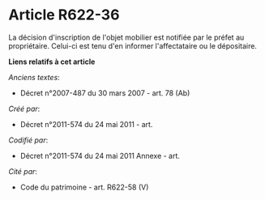# Article R622-36

La décision d'inscription de l'objet mobilier est notifiée par le préfet au propriétaire. Celui-ci est tenu d'en informer
l'affectataire ou le dépositaire.

**Liens relatifs à cet article**

_Anciens textes_:

  - Décret n°2007-487 du 30 mars 2007 - art. 78 (Ab)

_Créé par_:

  - Décret n°2011-574 du 24 mai 2011  - art.

_Codifié par_:

  - Décret n°2011-574 du 24 mai 2011 Annexe - art.

_Cité par_:

  - Code du patrimoine - art. R622-58 (V)
